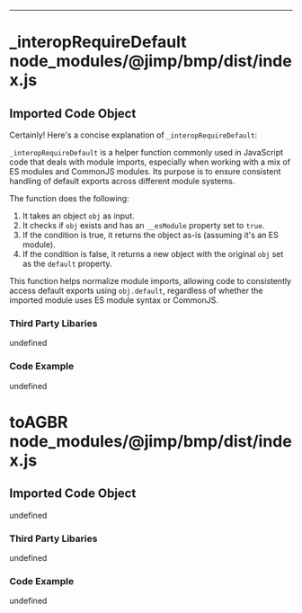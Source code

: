 

  

  

  

  
---
# _interopRequireDefault node_modules/@jimp/bmp/dist/index.js
## Imported Code Object
Certainly! Here's a concise explanation of `_interopRequireDefault`:

`_interopRequireDefault` is a helper function commonly used in JavaScript code that deals with module imports, especially when working with a mix of ES modules and CommonJS modules. Its purpose is to ensure consistent handling of default exports across different module systems.

The function does the following:

1. It takes an object `obj` as input.
2. It checks if `obj` exists and has an `__esModule` property set to `true`.
3. If the condition is true, it returns the object as-is (assuming it's an ES module).
4. If the condition is false, it returns a new object with the original `obj` set as the `default` property.

This function helps normalize module imports, allowing code to consistently access default exports using `obj.default`, regardless of whether the imported module uses ES module syntax or CommonJS.

### Third Party Libaries

undefined

### Code Example

undefined

# toAGBR node_modules/@jimp/bmp/dist/index.js
## Imported Code Object
undefined

### Third Party Libaries

undefined

### Code Example

undefined


  
